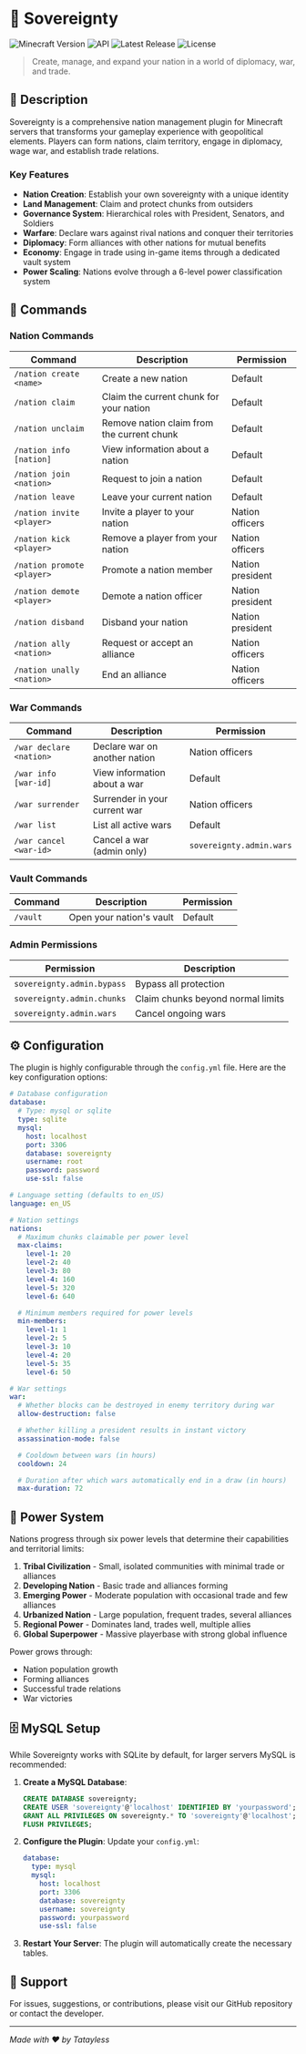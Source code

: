 # 🏰 Sovereignty

![Minecraft Version](https://img.shields.io/badge/Minecraft-1.21-purple)
![API](https://img.shields.io/badge/API-PaperMC-blue)
![Latest Release](https://img.shields.io/github/v/release/ajaparicio36/sovereignty-papermc?include_prereleases&color=green)
![License](https://img.shields.io/badge/License-GPLv3-yellow)

> Create, manage, and expand your nation in a world of diplomacy, war, and trade.

## 📖 Description

Sovereignty is a comprehensive nation management plugin for Minecraft servers that transforms your gameplay experience with geopolitical elements. Players can form nations, claim territory, engage in diplomacy, wage war, and establish trade relations.

### Key Features

- **Nation Creation**: Establish your own sovereignty with a unique identity
- **Land Management**: Claim and protect chunks from outsiders
- **Governance System**: Hierarchical roles with President, Senators, and Soldiers
- **Warfare**: Declare wars against rival nations and conquer their territories
- **Diplomacy**: Form alliances with other nations for mutual benefits
- **Economy**: Engage in trade using in-game items through a dedicated vault system
- **Power Scaling**: Nations evolve through a 6-level power classification system

## 🔧 Commands

### Nation Commands

| Command                    | Description                                | Permission       |
| -------------------------- | ------------------------------------------ | ---------------- |
| `/nation create <name>`    | Create a new nation                        | Default          |
| `/nation claim`            | Claim the current chunk for your nation    | Default          |
| `/nation unclaim`          | Remove nation claim from the current chunk | Default          |
| `/nation info [nation]`    | View information about a nation            | Default          |
| `/nation join <nation>`    | Request to join a nation                   | Default          |
| `/nation leave`            | Leave your current nation                  | Default          |
| `/nation invite <player>`  | Invite a player to your nation             | Nation officers  |
| `/nation kick <player>`    | Remove a player from your nation           | Nation officers  |
| `/nation promote <player>` | Promote a nation member                    | Nation president |
| `/nation demote <player>`  | Demote a nation officer                    | Nation president |
| `/nation disband`          | Disband your nation                        | Nation president |
| `/nation ally <nation>`    | Request or accept an alliance              | Nation officers  |
| `/nation unally <nation>`  | End an alliance                            | Nation officers  |

### War Commands

| Command                 | Description                   | Permission               |
| ----------------------- | ----------------------------- | ------------------------ |
| `/war declare <nation>` | Declare war on another nation | Nation officers          |
| `/war info [war-id]`    | View information about a war  | Default                  |
| `/war surrender`        | Surrender in your current war | Nation officers          |
| `/war list`             | List all active wars          | Default                  |
| `/war cancel <war-id>`  | Cancel a war (admin only)     | `sovereignty.admin.wars` |

### Vault Commands

| Command  | Description              | Permission |
| -------- | ------------------------ | ---------- |
| `/vault` | Open your nation's vault | Default    |

### Admin Permissions

| Permission                 | Description                       |
| -------------------------- | --------------------------------- |
| `sovereignty.admin.bypass` | Bypass all protection             |
| `sovereignty.admin.chunks` | Claim chunks beyond normal limits |
| `sovereignty.admin.wars`   | Cancel ongoing wars               |

## ⚙️ Configuration

The plugin is highly configurable through the `config.yml` file. Here are the key configuration options:

```yaml
# Database configuration
database:
  # Type: mysql or sqlite
  type: sqlite
  mysql:
    host: localhost
    port: 3306
    database: sovereignty
    username: root
    password: password
    use-ssl: false

# Language setting (defaults to en_US)
language: en_US

# Nation settings
nations:
  # Maximum chunks claimable per power level
  max-claims:
    level-1: 20
    level-2: 40
    level-3: 80
    level-4: 160
    level-5: 320
    level-6: 640

  # Minimum members required for power levels
  min-members:
    level-1: 1
    level-2: 5
    level-3: 10
    level-4: 20
    level-5: 35
    level-6: 50

# War settings
war:
  # Whether blocks can be destroyed in enemy territory during war
  allow-destruction: false

  # Whether killing a president results in instant victory
  assassination-mode: false

  # Cooldown between wars (in hours)
  cooldown: 24

  # Duration after which wars automatically end in a draw (in hours)
  max-duration: 72
```

## 🔄 Power System

Nations progress through six power levels that determine their capabilities and territorial limits:

1. **Tribal Civilization** - Small, isolated communities with minimal trade or alliances
2. **Developing Nation** - Basic trade and alliances forming
3. **Emerging Power** - Moderate population with occasional trade and few alliances
4. **Urbanized Nation** - Large population, frequent trades, several alliances
5. **Regional Power** - Dominates land, trades well, multiple allies
6. **Global Superpower** - Massive playerbase with strong global influence

Power grows through:

- Nation population growth
- Forming alliances
- Successful trade relations
- War victories

## 🗄️ MySQL Setup

While Sovereignty works with SQLite by default, for larger servers MySQL is recommended:

1. **Create a MySQL Database**:

   ```sql
   CREATE DATABASE sovereignty;
   CREATE USER 'sovereignty'@'localhost' IDENTIFIED BY 'yourpassword';
   GRANT ALL PRIVILEGES ON sovereignty.* TO 'sovereignty'@'localhost';
   FLUSH PRIVILEGES;
   ```

2. **Configure the Plugin**:
   Update your `config.yml`:

   ```yaml
   database:
     type: mysql
     mysql:
       host: localhost
       port: 3306
       database: sovereignty
       username: sovereignty
       password: yourpassword
       use-ssl: false
   ```

3. **Restart Your Server**:
   The plugin will automatically create the necessary tables.

## 🤝 Support

For issues, suggestions, or contributions, please visit our GitHub repository or contact the developer.

---

_Made with ❤️ by Tatayless_
